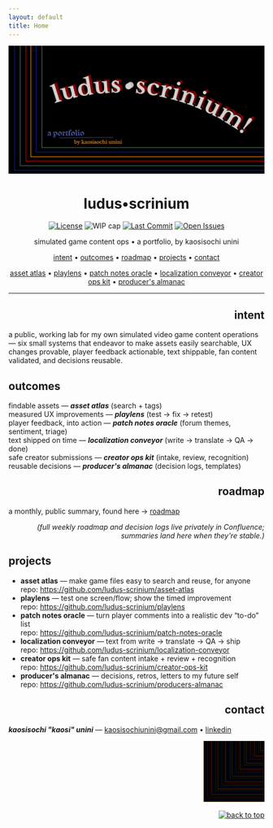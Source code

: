 ```yaml
---
layout: default
title: Home
---
```


<!-- LS BADGES START -->
<p align="left">
  
<!-- LS BADGES END -->

<!-- Hero banner (optional): add /docs/hero.png and it will show up in social previews -->
<p align="center">
  <img id="hero" src="docs/hero.png" alt="LUDUS SCRINIUM — Game Content Ops Lab" width="820">
</p>

<h1 id="top" align="center">ludus•scrinium</h1>

<p align="center">
  <a href="LICENSE"><img alt="License" src="https://img.shields.io/badge/License-MIT-blue"></a>
  <img alt="WIP cap" src="https://img.shields.io/badge/WIP_cap-3_in_Doing-important">
  <a href="https://github.com/ludus-scrinium/ludus-scrinium-hub/commits/main"><img alt="Last Commit" src="https://img.shields.io/github/last-commit/ludus-scrinium/ludus-scrinium-hub"></a>
  <a href="https://github.com/ludus-scrinium/ludus-scrinium-hub/issues"><img alt="Open Issues" src="https://img.shields.io/github/issues/ludus-scrinium/ludus-scrinium-hub"></a>
</p>

<p align="center">
  simulated game content ops • a portfolio, by kaosisochi unini
</p>

<p align="center">
  <a href="#intent">intent</a> •
  <a href="#outcomes">outcomes</a> •
  <a href="#roadmap">roadmap</a> •
  <a href="#projects">projects</a> •
  <a href="#contact">contact</a>
</p>

<p align="center">
  <a href="https://github.com/ludus-scrinium/asset-atlas">asset atlas</a> •
  <a href="https://github.com/ludus-scrinium/playlens">playlens</a> •
  <a href="https://github.com/ludus-scrinium/patch-notes-oracle">patch notes oracle</a> •
  <a href="https://github.com/ludus-scrinium/localization-conveyor">localization conveyor</a> •
  <a href="https://github.com/ludus-scrinium/creator-ops-kit">creator ops kit</a> •
  <a href="https://github.com/ludus-scrinium/producers-almanac">producer's almanac</a>
</p>

---

<h2 align="right">intent</h2>

a public, working lab for my own simulated video game content operations — six small systems that endeavor to make assets easily searchable, UX changes provable, player feedback actionable, text shippable, fan content validated, and decisions reusable.

## outcomes
findable assets — ***asset atlas*** (search + tags)  
measured UX improvements — ***playlens*** (test → fix → retest)  
player feedback, into action — ***patch notes oracle*** (forum themes, sentiment, triage)  
text shipped on time — ***localization conveyor*** (write → translate → QA → done)  
safe creator submissions — ***creator ops kit*** (intake, review, recognition)  
reusable decisions — ***producer's almanac*** (decision logs, templates)

<h2 align="right">roadmap</h2>

a monthly, public summary, found here → [roadmap](docs/roadmap.md)

<p align="right"><em>(full weekly roadmap and decision logs live privately in Confluence; summaries land here when they're stable.)</em></p>

## projects
- **asset atlas** — make game files easy to search and reuse, for anyone  
  repo: <a href="https://github.com/ludus-scrinium/asset-atlas">https://github.com/ludus-scrinium/asset-atlas</a>
- **playlens** — test one screen/flow; show the timed improvement  
  repo: <a href="https://github.com/ludus-scrinium/playlens">https://github.com/ludus-scrinium/playlens</a>
- **patch notes oracle** — turn player comments into a realistic dev “to-do” list  
  repo: <a href="https://github.com/ludus-scrinium/patch-notes-oracle">https://github.com/ludus-scrinium/patch-notes-oracle</a>
- **localization conveyor** — text from write → translate → QA → ship  
  repo: <a href="https://github.com/ludus-scrinium/localization-conveyor">https://github.com/ludus-scrinium/localization-conveyor</a>
- **creator ops kit** — safe fan content intake + review + recognition  
  repo: <a href="https://github.com/ludus-scrinium/creator-ops-kit">https://github.com/ludus-scrinium/creator-ops-kit</a>
- **producer's almanac** — decisions, retros, letters to my future self  
  repo: <a href="https://github.com/ludus-scrinium/producers-almanac">https://github.com/ludus-scrinium/producers-almanac</a>

<h2 align="right">contact</h2>

***kaosisochi "kaosi" unini*** — kaosisochiunini@gmail.com • [linkedin](https://www.linkedin.com/in/kaosisochiunini)

<p align="right">
  <img src="docs/heropfp.png" alt="heropfp" width="120">
</p>

<p align="right">
  <a href="#hero">
    <img src="https://img.shields.io/badge/%E2%86%91%20back%20to%20top-111?style=for-the-badge" alt="back to top">
  </a>
</p>

